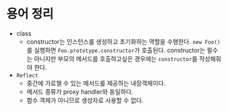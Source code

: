 # 용어 정리

- class
  - constructor는 인스턴스를 생성하고 초기화하는 역할을 수행한다. `new Foo()`를 실행하면 `Foo.prototype.constructor`가 호출된다. constructor는 필수는 아니지만 부모의 메서드를 호출하고싶은 경우에는 `constructor`를 작성해줘야 한다.
- `Reflect`
  - 중간에 가로챌 수 있는 메서드를 제공하는 내장객체이다.
  - 메서드 종류가 proxy handler와 동일하다.
  - 함수 객체가 아니므로 생성자로 사용할 수 없다.
